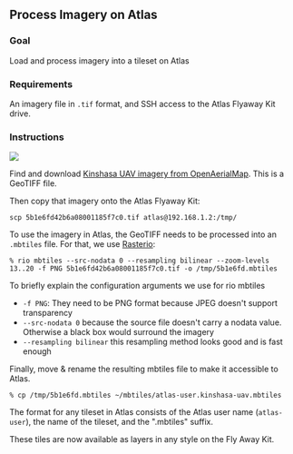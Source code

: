 ## Process Imagery on Atlas

### Goal

Load and process imagery into a tileset on Atlas

### Requirements

An imagery file in `.tif` format, and SSH access to the Atlas Flyaway Kit drive.

### Instructions

![](assets/images/oam-kinshasa-uav.png)

Find and download [Kinshasa UAV imagery from OpenAerialMap](https://map.openaerialmap.org/#/15.363425016403196,-4.3903893867821715,16/square/30001032111233/5b1e70942b6a08001185f7c1?_k=hofxke). This is a GeoTIFF file.

Then copy that imagery onto the Atlas Flyaway Kit:

`scp 5b1e6fd42b6a08001185f7c0.tif atlas@192.168.1.2:/tmp/`

To use the imagery in Atlas, the GeoTIFF needs to be processed into an `.mbtiles` file. For that, we use [Rasterio](https://github.com/mapbox/rio-mbtiles):

`% rio mbtiles --src-nodata 0 --resampling bilinear --zoom-levels 13..20 -f PNG 5b1e6fd42b6a08001185f7c0.tif -o /tmp/5b1e6fd.mbtiles`

To briefly explain the configuration arguments we use for rio mbtiles
* `-f PNG`: They need to be PNG format because JPEG doesn't support transparency
* `--src-nodata 0` because the source file doesn't carry a nodata value. Otherwise a black box would surround the imagery
* `--resampling bilinear` this resampling method looks good and is fast enough

Finally, move & rename the resulting mbtiles file to make it accessible to Atlas.

`% cp /tmp/5b1e6fd.mbtiles ~/mbtiles/atlas-user.kinshasa-uav.mbtiles`

The format for any tileset in Atlas consists of the Atlas user name (`atlas-user`), the name of the tileset, and the ".mbtiles" suffix.

These tiles are now available as layers in any style on the Fly Away Kit.
